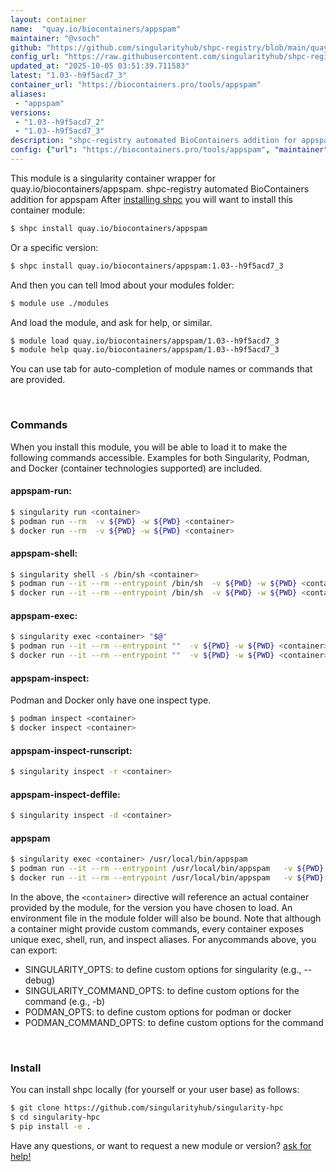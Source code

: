 ```yaml
---
layout: container
name:  "quay.io/biocontainers/appspam"
maintainer: "@vsoch"
github: "https://github.com/singularityhub/shpc-registry/blob/main/quay.io/biocontainers/appspam/container.yaml"
config_url: "https://raw.githubusercontent.com/singularityhub/shpc-registry/main/quay.io/biocontainers/appspam/container.yaml"
updated_at: "2025-10-05 03:51:39.711583"
latest: "1.03--h9f5acd7_3"
container_url: "https://biocontainers.pro/tools/appspam"
aliases:
 - "appspam"
versions:
 - "1.03--h9f5acd7_2"
 - "1.03--h9f5acd7_3"
description: "shpc-registry automated BioContainers addition for appspam"
config: {"url": "https://biocontainers.pro/tools/appspam", "maintainer": "@vsoch", "description": "shpc-registry automated BioContainers addition for appspam", "latest": {"1.03--h9f5acd7_3": "sha256:13df04dd778259d4096e73443e97bcb7995aa6b50e0e67a5151fa42c9c616d69"}, "tags": {"1.03--h9f5acd7_2": "sha256:73dafecacd7cc3b654f3cdfb5e0b70f9f4150f17f15e343e0584559b63b7db88", "1.03--h9f5acd7_3": "sha256:13df04dd778259d4096e73443e97bcb7995aa6b50e0e67a5151fa42c9c616d69"}, "docker": "quay.io/biocontainers/appspam", "aliases": {"appspam": "/usr/local/bin/appspam"}}
---
```


This module is a singularity container wrapper for quay.io/biocontainers/appspam.
shpc-registry automated BioContainers addition for appspam
After [installing shpc](#install) you will want to install this container module:


```bash
$ shpc install quay.io/biocontainers/appspam
```

Or a specific version:

```bash
$ shpc install quay.io/biocontainers/appspam:1.03--h9f5acd7_3
```

And then you can tell lmod about your modules folder:

```bash
$ module use ./modules
```

And load the module, and ask for help, or similar.

```bash
$ module load quay.io/biocontainers/appspam/1.03--h9f5acd7_3
$ module help quay.io/biocontainers/appspam/1.03--h9f5acd7_3
```

You can use tab for auto-completion of module names or commands that are provided.

<br>

### Commands

When you install this module, you will be able to load it to make the following commands accessible.
Examples for both Singularity, Podman, and Docker (container technologies supported) are included.

#### appspam-run:

```bash
$ singularity run <container>
$ podman run --rm  -v ${PWD} -w ${PWD} <container>
$ docker run --rm  -v ${PWD} -w ${PWD} <container>
```

#### appspam-shell:

```bash
$ singularity shell -s /bin/sh <container>
$ podman run --it --rm --entrypoint /bin/sh  -v ${PWD} -w ${PWD} <container>
$ docker run --it --rm --entrypoint /bin/sh  -v ${PWD} -w ${PWD} <container>
```

#### appspam-exec:

```bash
$ singularity exec <container> "$@"
$ podman run --it --rm --entrypoint ""  -v ${PWD} -w ${PWD} <container> "$@"
$ docker run --it --rm --entrypoint ""  -v ${PWD} -w ${PWD} <container> "$@"
```

#### appspam-inspect:

Podman and Docker only have one inspect type.

```bash
$ podman inspect <container>
$ docker inspect <container>
```

#### appspam-inspect-runscript:

```bash
$ singularity inspect -r <container>
```

#### appspam-inspect-deffile:

```bash
$ singularity inspect -d <container>
```


#### appspam

```bash
$ singularity exec <container> /usr/local/bin/appspam
$ podman run --it --rm --entrypoint /usr/local/bin/appspam   -v ${PWD} -w ${PWD} <container> -c " $@"
$ docker run --it --rm --entrypoint /usr/local/bin/appspam   -v ${PWD} -w ${PWD} <container> -c " $@"
```



In the above, the `<container>` directive will reference an actual container provided
by the module, for the version you have chosen to load. An environment file in the
module folder will also be bound. Note that although a container
might provide custom commands, every container exposes unique exec, shell, run, and
inspect aliases. For anycommands above, you can export:

 - SINGULARITY_OPTS: to define custom options for singularity (e.g., --debug)
 - SINGULARITY_COMMAND_OPTS: to define custom options for the command (e.g., -b)
 - PODMAN_OPTS: to define custom options for podman or docker
 - PODMAN_COMMAND_OPTS: to define custom options for the command

<br>

### Install

You can install shpc locally (for yourself or your user base) as follows:

```bash
$ git clone https://github.com/singularityhub/singularity-hpc
$ cd singularity-hpc
$ pip install -e .
```

Have any questions, or want to request a new module or version? [ask for help!](https://github.com/singularityhub/singularity-hpc/issues)